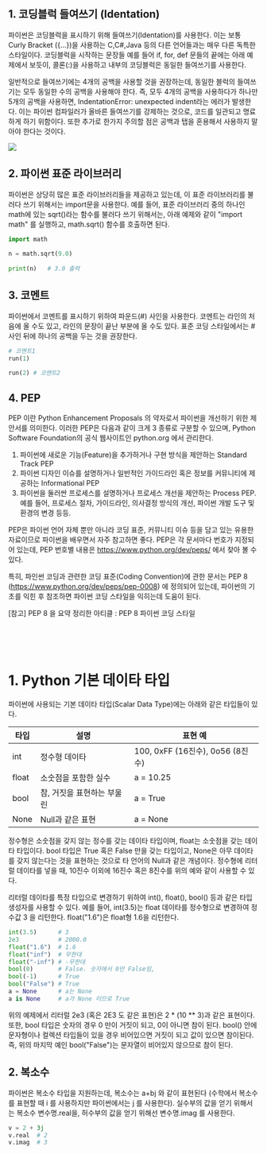 ## 1. 코딩블럭 들여쓰기 (Identation)
파이썬은 코딩블럭을 표시하기 위해 들여쓰기(Identation)를 사용한다. 이는 보통 Curly Bracket ({...})을 사용하는 C,C#,Java 등의 다른 언어들과는 매우 다른 독특한 스타일이다. 코딩블럭을 시작하는 문장들 예를 들어 if, for, def 문들의 끝에는 아래 예제에서 보듯이, 콜론(:)을 사용하고 내부의 코딩블럭은 동일한 들여쓰기를 사용한다.

일반적으로 들여쓰기에는 4개의 공백을 사용할 것을 권장하는데, 동일한 블럭의 들여쓰기는 모두 동일한 수의 공백을 사용해야 한다. 즉, 모두 4개의 공백을 사용하다가 하나만 5개의 공백을 사용하면, IndentationError: unexpected indent라는 에러가 발생한다. 이는 파이썬 컴파일러가 올바른 들여쓰기를 강제하는 것으로, 코드를 일관되고 명료하게 하기 위함이다. 또한 추가로 한가지 주의할 점은 공백과 탭을 혼용해서 사용하지 말아야 한다는 것이다.

![](http://pythonstudy.xyz/images/basics/identation.png)


## 2. 파이썬 표준 라이브러리
파이썬은 상당히 많은 표준 라이브러리들을 제공하고 있는데, 이 표준 라이브러리를 불러다 쓰기 위해서는 import문을 사용한다. 예를 들어, 표준 라이브러리 중의 하나인 math에 있는 sqrt()라는 함수를 불러다 쓰기 위해서는, 아래 예제와 같이 "import math" 를 실행하고, math.sqrt() 함수를 호출하면 된다.

```python {lineNo:True}
import math
 
n = math.sqrt(9.0)
 
print(n)   # 3.0 출력
```

## 3. 코멘트
파이썬에서 코멘트를 표시하기 위하여 파운드(#) 사인을 사용한다. 코멘트는 라인의 처음에 올 수도 있고, 라인의 문장이 끝난 부분에 올 수도 있다. 표준 코딩 스타일에서는 # 사인 뒤에 하나의 공백을 두는 것을 권장한다.

```python
# 코멘트1
run(1) 
 
run(2) # 코멘트2
```

## 4. PEP
PEP 이란 Python Enhancement Proposals 의 약자로서 파이썬을 개선하기 위한 제안서를 의미한다. 이러한 PEP은 다음과 같이 크게 3 종류로 구분할 수 있으며, Python Software Foundation의 공식 웹사이트인 python.org 에서 관리한다.

1. 파이썬에 새로운 기능(Feature)을 추가하거나 구현 방식을 제안하는 Standard Track PEP
2. 파이썬 디자인 이슈를 설명하거나 일반적인 가이드라인 혹은 정보를 커뮤니티에 제공하는 Informational PEP
3. 파이썬을 둘러싼 프로세스를 설명하거나 프로세스 개선을 제안하는 Process PEP. 예를 들어, 프로세스 절차, 가이드라인, 의사결정 방식의 개선, 파이썬 개발 도구 및 환경의 변경 등등.

PEP은 파이썬 언어 자체 뿐만 아니라 코딩 표준, 커뮤니티 이슈 등을 담고 있는 유용한 자료이므로 파이썬을 배우면서 자주 참고하면 좋다. PEP은 각 문서마다 번호가 지정되어 있는데, PEP 번호별 내용은 https://www.python.org/dev/peps/ 에서 찾아 볼 수 있다.

특히, 파인썬 코딩과 관련한 코딩 표준(Coding Convention)에 관한 문서는 PEP 8 (https://www.python.org/dev/peps/pep-0008) 에 정의되어 있는데, 파이썬의 기초를 익힌 후 참조하면 파이썬 코딩 스타일을 익히는데 도움이 된다.

[참고] PEP 8 을 요약 정리한 아티클 : PEP 8 파이썬 코딩 스타일  

</br>
</br>
</br>

# 1. Python 기본 데이타 타입

파이썬에 사용되는 기본 데이타 타입(Scalar Data Type)에는 아래와 같은 타입들이 있다.

타입|	설명	|표현 예
---|---|---
int	  |정수형 데이타	    |100, 0xFF (16진수), 0o56 (8진수)
float |소숫점을 포함한 실수	|a = 10.25
bool  |참, 거짓을 표현하는 부울린	|a = True
None  |Null과 같은 표현	|a = None

정수형은 소숫점을 갖지 않는 정수를 갖는 데이타 타입이며, float는 소숫점을 갖는 데이타 타입이다. bool 타입은 True 혹은 False 만을 갖는 타입이고, None은 아무 데이타를 갖지 않는다는 것을 표현하는 것으로 타 언어의 Null과 같은 개념이다. 정수형에 리터럴 데이타를 넣을 때, 10진수 이외에 16진수 혹은 8진수를 위의 예와 같이 사용할 수 있다.

리터럴 데이타를 특정 타입으로 변경하기 위하여 int(), float(), bool() 등과 같은 타입 생성자를 사용할 수 있다. 예를 들어, int(3.5)는 float 데이타를 정수형으로 변경하여 정수값 3 을 리턴한다. float("1.6")은 float형 1.6을 리턴한다.

```python filename=ex1.py linenumber=100
int(3.5)      # 3
2e3           # 2000.0
float("1.6")  # 1.6
float("inf")  # 무한대
float("-inf") # -무한대
bool(0)       # False. 숫자에서 0만 False임,
bool(-1)      # True
bool("False") # True
a = None      # a는 None
a is None     # a가 None 이므로 True
```

위의 예제에서 리터럴 2e3 (혹은 2E3 도 같은 표현)은 2 * (10 ** 3)과 같은 표현이다. 또한, bool 타입은 숫자의 경우 0 만이 거짓이 되고, 0이 아니면 참이 된다. bool() 안에 문자형이나 컬렉션 타입들이 있을 경우 비어있으면 거짓이 되고 값이 있으면 참이된다. 즉, 위의 마지막 예인 bool("False")는 문자열이 비어있지 않으므로 참이 된다.

## 2. 복소수
파이썬은 복소수 타입을 지원하는데, 복소수는 a+bj 와 같이 표현된다 (수학에서 복소수를 표현할 때 i 를 사용하지만 파이썬에서는 j 를 사용한다). 실수부의 값을 얻기 위해서는 복소수 변수명.real을, 허수부의 값을 얻기 위해선 변수명.imag 를 사용한다.

```python
v = 2 + 3j
v.real  # 2
v.imag  # 3
```



